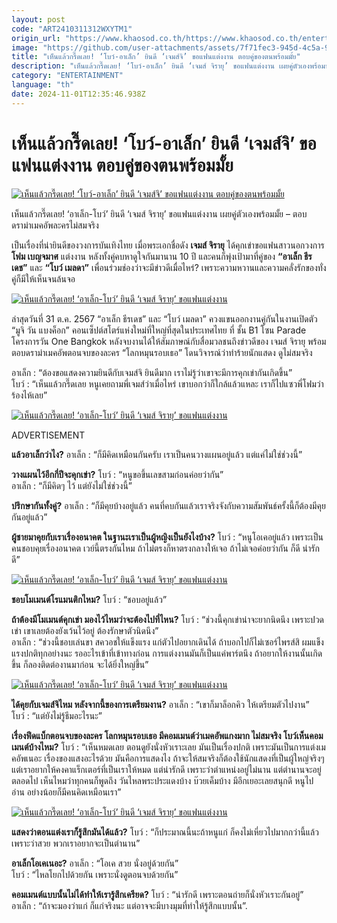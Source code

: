 ```yaml
---
layout: post
code: "ART2410311312WXYTM1"
origin_url: "https://www.khaosod.co.th/https://www.khaosod.co.th/entertainment/news_9485097"
image: "https://github.com/user-attachments/assets/7f71fec3-945d-4c5a-9964-eee834d37064"
title: "เห็นแล้วกรี๊ดเลย! ‘โบว์-อาเล็ก’ ยินดี ‘เจมส์จิ’ ขอแฟนแต่งงาน ตอบคู่ของตนพร้อมมั้ย"
description: "เห็นแล้วกรี๊ดเลย! ‘โบว์-อาเล็ก’ ยินดี ‘เจมส์ จิรายุ’ ขอแฟนแต่งงาน เผยคู่ตัวเองพร้อมหรือยัง? - ตอบดราม่าเมคอัพละครไม่สมจริง"
category: "ENTERTAINMENT"
language: "th"
date: 2024-11-01T12:35:46.938Z
---
```


# เห็นแล้วกรี๊ดเลย! ‘โบว์-อาเล็ก’ ยินดี ‘เจมส์จิ’ ขอแฟนแต่งงาน ตอบคู่ของตนพร้อมมั้ย

[![เห็นแล้วกรี๊ดเลย! ‘โบว์-อาเล็ก’ ยินดี ‘เจมส์จิ’ ขอแฟนแต่งงาน ตอบคู่ของตนพร้อมมั้ย](https://www.khaosod.co.th/wpapp/uploads/2024/10/bowalex_jameji-1.jpg "เห็นแล้วกรี๊ดเลย! ‘โบว์-อาเล็ก’ ยินดี ‘เจมส์จิ’ ขอแฟนแต่งงาน ตอบคู่ของตนพร้อมมั้ย")](https://www.khaosod.co.th/wpapp/uploads/2024/10/bowalex_jameji-1.jpg)

เห็นแล้วกรี๊ดเลย! ‘อาเล็ก-โบว์’ ยินดี ‘เจมส์ จิรายุ’ ขอแฟนแต่งงาน เผยคู่ตัวเองพร้อมมั้ย – ตอบ ดราม่าเมคอัพละครไม่สมจริง

เป็นเรื่องที่น่ายินดีของวงการบันเทิงไทย เมื่อพระเอกชื่อดัง **เจมส์ จิรายุ** ได้คุกเข่าขอแฟนสาวนอกวงการ **โฟม เบญจมาศ** แต่งงาน หลังทั้งคู่คบหาดูใจกันมานาน 10 ปี และคนก็พุ่งเป้ามาที่คู่ของ **“อาเล็ก ธีรเดช”** และ **“โบว์ เมลดา”** เพื่อนร่วมช่องว่าจะมีข่าวดีเมื่อไหร่? เพราะความหวานและความคลั่งรักของทั่งคู่ก็มีให้เห็นจนล้นจอ

[![เห็นแล้วกรี๊ดเลย! ‘อาเล็ก-โบว์’ ยินดี ‘เจมส์ จิรายุ’ ขอแฟนแต่งงาน](https://www.khaosod.co.th/wpapp/uploads/2024/10/bowalex_jameji-3.jpg)](https://www.khaosod.co.th/wpapp/uploads/2024/10/bowalex_jameji-3.jpg)

ล่าสุดวันที่ 31 ต.ค. 2567 “อาเล็ก ธีรเดช” และ “โบว์ เมลดา” ควงแขนออกงานคู่กันในงานเปิดตัว “มูจิ วัน แบงค็อก” คอนเซ็ปต์สโตร์แห่งใหม่ที่ใหญ่ที่สุดในประเทศไทย ที่ ชั้น B1 โซน Parade โครงการวัน One Bangkok หลังจบงานได้ให้สัมภาษณ์กับสื่อมวลชนถึงข่าวดีของ เจมส์ จิรายุ พร้อมตอบดราม่าเมคอัพตอนจบของละคร “โลกหมุนรอบเธอ” โดนวิจารณ์ว่าทำร้ายนักแสดง ดูไม่สมจริง

อาเล็ก : “ต้องขอแสดงความยินดีกับเจมส์จิ ยินดีมาก เราไม่รู้ว่าเขาจะมีการคุกเข่ากันเกิดขึ้น”  
โบว์ : “เห็นแล้วกรี๊ดเลย หนูเคยถามพี่เจมส์ว่าเมื่อไหร่ เขาบอกว่าก็ใกล้แล้วแหละ เราก็ไปแซวพี่โฟมว่าร้องไห้เลย”

[![เห็นแล้วกรี๊ดเลย! ‘อาเล็ก-โบว์’ ยินดี ‘เจมส์ จิรายุ’ ขอแฟนแต่งงาน](https://www.khaosod.co.th/wpapp/uploads/2024/10/bowalex_jameji-4.jpg)](https://www.khaosod.co.th/wpapp/uploads/2024/10/bowalex_jameji-4.jpg)

ADVERTISEMENT

**แล้วอาเล็กว่าไง?** อาเล็ก : “ก็มีคิดเหมือนกันครับ เราเป็นคนวางแผนอยู่แล้ว แต่แค่ไม่ใช่ช่วงนี้”

**วางแผนไว้อีกกี่ปีจะคุกเข่า?** โบว์ : “หนูขอขึ้นเลขสามก่อนค่อยว่ากัน”  
อาเล็ก : “ก็มีคิดๆ ไว้ แต่ยังไม่ใช่ช่วงนี้”

**ปรึกษากันทั้งคู่?** อาเล็ก : “ก็มีคุยบ้างอยู่แล้ว คนที่คบกันแล้วเราจริงจังกับความสัมพันธ์ครั้งนี้ก็ต้องมีคุยกันอยู่แล้ว”

**ผู้ชายมาคุยกับเราเรื่องอนาคต ในฐานะเราเป็นผู้หญิงเป็นยังไงบ้าง?** โบว์ : “หนูโอเคอยู่แล้ว เพราะเป็นคนชอบคุยเรื่องอนาคต เวย์นี้ตรงกันไหม ถ้าไม่ตรงก็หาตรงกลางให้เจอ ถ้าไม่เจอค่อยว่ากัน ก็ดี น่ารักดี”

[![เห็นแล้วกรี๊ดเลย! ‘อาเล็ก-โบว์’ ยินดี ‘เจมส์ จิรายุ’ ขอแฟนแต่งงาน](https://www.khaosod.co.th/wpapp/uploads/2024/10/bowalex_jameji-5.jpg)](https://www.khaosod.co.th/wpapp/uploads/2024/10/bowalex_jameji-5.jpg)

**ชอบโมเมนต์โรแมนติกไหม?** โบว์ : “ชอบอยู่แล้ว”

**ถ้าต้องมีโมเมนต์คุกเข่า มองไว้ไหมว่าจะต้องไปที่ไหน?** โบว์ : “ช่วงนี้คุกเข่าน่าจะยากนิดนึง เพราะปวดเข่า เขาเลยต้องยังเว้นไว้อยู่ ต้องรักษาตัวนิดนึง”  
อาเล็ก : “ช่วงนี้ชอบเล่นขา สควอชให้แข็งแรง แก่ตัวไปอยากเดินได้ ถ้าบอกไปก็ไม่เซอร์ไพรส์สิ ผมแข็งแรงปกติทุกอย่างนะ รออะไรเข้าที่เข้าทางก่อน การแต่งงานมันก็เป็นแค่พาร์ตนึง ถ้าอยากให้งานนั้นเกิดขึ้น ก็ลองติดต่องานมาก่อน จะได้ยิ่งใหญ่ขึ้น”

[![เห็นแล้วกรี๊ดเลย! ‘อาเล็ก-โบว์’ ยินดี ‘เจมส์ จิรายุ’ ขอแฟนแต่งงาน](https://www.khaosod.co.th/wpapp/uploads/2024/10/bowalex_jameji-2.jpg)](https://www.khaosod.co.th/wpapp/uploads/2024/10/bowalex_jameji-2.jpg)

**ได้คุยกับเจมส์จิไหม หลังจากนี้ของการเตรียมงาน?** อาเล็ก : “เขาก็มาล็อกคิว ให้เตรียมตัวไปงาน”  
โบว์ : “แต่ยังไม่รู้ธีมอะไรนะ”

**เรื่องฟีดแบ็กตอนจบของละคร โลกหมุนรอบเธอ มีคอมเมนต์ว่าเมคอัพแกงมาก ไม่สมจริง โบว์เห็นคอมเมนต์บ้างไหม?** โบว์ : “เห็นหมดเลย ตอนดูยังนั่งหัวเราะเลย มันเป็นเรื่องปกติ เพราะมันเป็นการแต่งเมคอัพเนอะ เรื่องของแสงอะไรด้วย มันคือการแสดงไง ถ้าจะให้สมจริงก็ต้องใช้นักแสดงที่เป็นผู้ใหญ่จริงๆ แต่เราอยากให้คงคาแร็กเตอร์ที่เป็นเราให้หมด แต่น่ารักดี เพราะว่าตำแหน่งอยู่ไม่นาน แต่ตำนานจะอยู่ตลอดไป เห็นไหมว่าทุกคนก็พูดถึง วันไหลพระประแดงบ้าง บ๊วยเค็มบ้าง มีอีกเยอะเลยสนุกดี หนูไปอ่าน อย่างน้อยก็มีคนคิดเหมือนเรา”

[![เห็นแล้วกรี๊ดเลย! ‘อาเล็ก-โบว์’ ยินดี ‘เจมส์ จิรายุ’ ขอแฟนแต่งงาน](https://www.khaosod.co.th/wpapp/uploads/2024/10/bowalex_jameji-6.jpg)](https://www.khaosod.co.th/wpapp/uploads/2024/10/bowalex_jameji-6.jpg)

**แสดงว่าตอนแต่งเราก็รู้สึกมันได้แล้ว?** โบว์ : “ก็ประมาณนี้นะถ้าหนูแก่ ก็คงไม่เหี่ยวไปมากกว่านี้แล้ว เพราะว่าสวย พวกเราอยากจะเป็นตำนาน”

**อาเล็กโอเคเนอะ?** อาเล็ก : “โอเค สวย นั่งอยู่ด้วยกัน”  
โบว์ : “ไหลโยกไปด้วยกัน เพราะนั่งดูตอนจบด้วยกัน”

**คอมเมนต์แบบนั้นไม่ได้ทำให้เรารู้สึกเครียด?** โบว์ : “น่ารักดี เพราะตอนถ่ายก็นั่งหัวเราะกันอยู่”  
อาเล็ก : “ถ้าจะมองว่าแก่ ก็แก่จริงนะ แต่อาจจะมีบางมุมที่ทำให้รู้สึกแบบนั้น”.